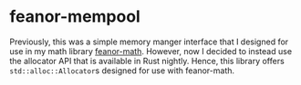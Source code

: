 # feanor-mempool

Previously, this was a simple memory manger interface that I designed for use in my math library [feanor-math](https://github.com/feanortheelf/feanor-math).
However, now I decided to instead use the allocator API that is available in Rust nightly.
Hence, this library offers `std::alloc::Allocator`s designed for use with feanor-math.

